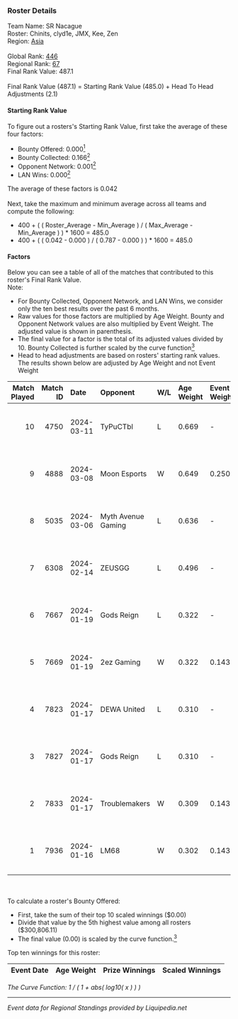 ### Roster Details<br />
Team Name: SR Nacague<br />
Roster: Chinits, clyd1e, JMX, Kee, Zen<br />
Region: [Asia]( ../standings_asia.md)<br />
<br />
Global Rank: [446](../standings_global.md)<br />
Regional Rank: [67]( ../standings_asia.md)<br />
Final Rank Value:  487.1<br />
<br />
Final Rank Value (487.1) = Starting Rank Value (485.0) + Head To Head Adjustments (2.1)<br />

#### Starting Rank Value<br />
To figure out a rosters's Starting Rank Value, first take the average of these four factors:<br />
- Bounty Offered: 0.000[<sup>1</sup>](#table2)
- Bounty Collected: 0.166[<sup>2</sup>](#table1)
- Opponent Network: 0.001[<sup>2</sup>](#table1)
- LAN Wins: 0.000[<sup>2</sup>](#table1)

The average of these factors is 0.042<br />
<br />
Next, take the maximum and minimum average across all teams and compute the following:<br />
- 400 + ( ( Roster_Average - Min_Average ) / ( Max_Average - Min_Average ) ) * 1600 = 485.0
- 400 + ( ( 0.042 - 0.000 ) / ( 0.787 - 0.000 ) ) * 1600 = 485.0


#### Factors<br />
Below you can see a table of all of the matches that contributed to this roster's Final Rank Value.<br />
Note:<br />

- For Bounty Collected, Opponent Network, and LAN Wins, we consider only the ten best results over the past 6 months.
- Raw values for those factors are multiplied by Age Weight. Bounty and Opponent Network values are also multiplied by Event Weight. The adjusted value is shown in parenthesis.
- The final value for a factor is the total of its adjusted values divided by 10. Bounty Collected is further scaled by the curve function[<sup>3</sup>](#curveFunction)
- Head to head adjustments are based on rosters' starting rank values. The results shown below are adjusted by Age Weight and not Event Weight
<span id="table1"></span><br />


| Match Played | Match ID | Date       | Opponent           | W/L | Age Weight | Event Weight | Bounty Collected | Opponent Network | LAN Wins  | H2H Adj. | Roster                         |
| -: | -: | :- | :- | :- | :- | :- | :- | :- | :- | -: | :- |
|           10 |     4750 | 2024-03-11 | TyPuCTbl           | L   | 0.669      | -            | -                | -                | -         |    -7.28 | Chinits, clyd1e, JMX, Kee, Zen |
|            9 |     4888 | 2024-03-08 | Moon Esports       | W   | 0.649      | 0.250        | 0.000 (0.000)    | 0.000 (0.000)    | 0 (0.000) |     7.29 | Chinits, clyd1e, JMX, Kee, Zen |
|            8 |     5035 | 2024-03-06 | Myth Avenue Gaming | L   | 0.636      | -            | -                | -                | -         |    -3.96 | Chinits, clyd1e, JMX, Kee, Zen |
|            7 |     6308 | 2024-02-14 | ZEUSGG             | L   | 0.496      | -            | -                | -                | -         |    -6.31 | clyd1e, Kee, LU, xanzu, Zen    |
|            6 |     7667 | 2024-01-19 | Gods Reign         | L   | 0.322      | -            | -                | -                | -         |    -2.38 | clyd1e, Duane, Kee, Zen, Zumss |
|            5 |     7669 | 2024-01-19 | 2ez Gaming         | W   | 0.322      | 0.143        | 0.001 (0.000)    | 0.095 (0.004)    | 0 (0.000) |     6.85 | clyd1e, Duane, Kee, Zen, Zumss |
|            4 |     7823 | 2024-01-17 | DEWA United        | L   | 0.310      | -            | -                | -                | -         |    -2.24 | bryle, clyd1e, Kee, Zen, Zumss |
|            3 |     7827 | 2024-01-17 | Gods Reign         | L   | 0.310      | -            | -                | -                | -         |    -2.35 | bryle, clyd1e, Kee, Zen, Zumss |
|            2 |     7833 | 2024-01-17 | Troublemakers      | W   | 0.309      | 0.143        | 0.000 (0.000)    | 0.087 (0.004)    | 0 (0.000) |     7.12 | bryle, clyd1e, Kee, Zen, Zumss |
|            1 |     7936 | 2024-01-16 | LM68               | W   | 0.302      | 0.143        | 0.001 (0.000)    | 0.000 (0.000)    | 0 (0.000) |     5.34 | bryle, clyd1e, Kee, Zen, Zumss |

<br />
<span id="table2"></span><br />
To calculate a roster's Bounty Offered:<br />

- First, take the sum of their top 10 scaled winnings ($0.00)
- Divide that value by the 5th highest value among all rosters ($300,806.11)
- The final value (0.00) is scaled by the curve function.[<sup>3</sup>](#curveFunction)

Top ten winnings for this roster:<br />

| Event Date | Age Weight | Prize Winnings | Scaled Winnings |
| :- | -: | :- | :- |


<span id="curveFunction"></span>_The Curve Function: 1 / ( 1 + abs( log10( x ) ) )_<br />

---
_Event data for Regional Standings provided by Liquipedia.net_<br />
